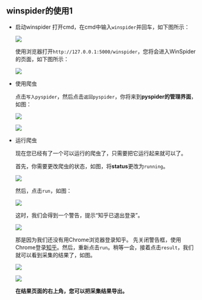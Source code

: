 ## winspider的使用1

* 启动winspider
	打开cmd，在cmd中输入`winspider`并回车，如下图所示：
    
    ![](https://box.kancloud.cn/6151617ddda72989bfd128808f11621e_677x442.png)
    
	使用浏览器打开`http://127.0.0.1:5000/winspider`，您将会进入WinSpider的页面，如下图所示：
	
    ![](https://raw.githubusercontent.com/zebra-cl/winspider-spiders/master/docs/images/20180701154720.png)
    
* 使用爬虫
    
    点击`写入pyspider`，然后点击`返回pyspider`，你将来到**pyspider的管理界面**，如图：
    
    ![](https://raw.githubusercontent.com/zebra-cl/winspider-spiders/master/docs/images/20180701154923.png)
   
    ![](https://box.kancloud.cn/88f9bef53c273b12d2e33215d9e3e094_1439x313.png)
    
* 运行爬虫

	现在您已经有了一个可以运行的爬虫了，只需要把它运行起来就可以了。
    
    首先，你需要更改爬虫的状态，如图，将**status**更改为`running`。
    
    ![](https://box.kancloud.cn/c4c9e8d80042bb426757e850fc66fb80_685x179.png)
    
    然后，点击`run`，如图：
    
    ![](https://box.kancloud.cn/6270743a33bfd7a929b0392ce732abf0_219x103.png)
    
   这时，我们会得到一个警告，提示“知乎已退出登录”。
    
    ![](https://box.kancloud.cn/392df523fc1b762bb6f11e430d0fb1c5_317x185.png)
    
  那是因为我们还没有用Chrome浏览器登录知乎。
  先关闭警告框，使用Chrome登录[知乎](https://www.zhihu.com)。然后，重新点击`run`。稍等一会，接着点击`result`，我们就可以看到采集的结果了，如图。
    
    ![](https://box.kancloud.cn/a8ce60c8ab3990c76446dd157ca2a5c4_215x105.png)
    
    ![](https://box.kancloud.cn/49aedd720537af138094a00159d2ce60_1438x308.png)
    
   **在结果页面的右上角，您可以把采集结果导出。**
   
   
    
    
    
    